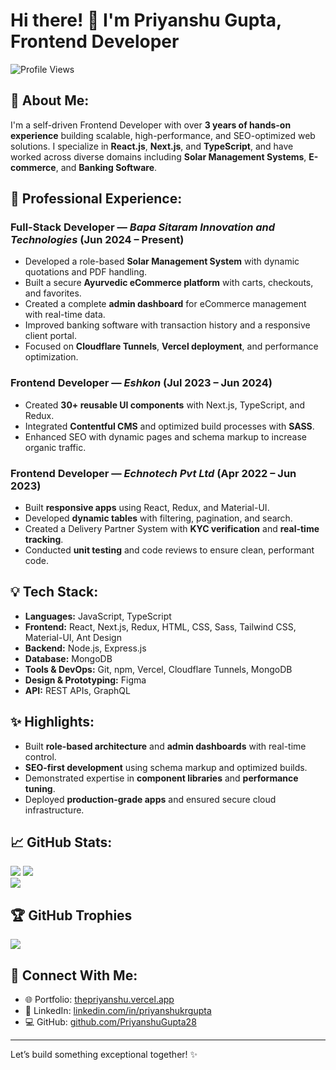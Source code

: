 # Hi there! 👋 I'm Priyanshu Gupta, Frontend Developer

![Profile Views](https://komarev.com/ghpvc/?username=PriyanshuGupta28\&color=brightgreen)

## 🚀 About Me:

I'm a self-driven Frontend Developer with over **3 years of hands-on experience** building scalable, high-performance, and SEO-optimized web solutions. I specialize in **React.js**, **Next.js**, and **TypeScript**, and have worked across diverse domains including **Solar Management Systems**, **E-commerce**, and **Banking Software**.

## 💼 Professional Experience:

### Full-Stack Developer — *Bapa Sitaram Innovation and Technologies* (Jun 2024 – Present)

* Developed a role-based **Solar Management System** with dynamic quotations and PDF handling.
* Built a secure **Ayurvedic eCommerce platform** with carts, checkouts, and favorites.
* Created a complete **admin dashboard** for eCommerce management with real-time data.
* Improved banking software with transaction history and a responsive client portal.
* Focused on **Cloudflare Tunnels**, **Vercel deployment**, and performance optimization.

### Frontend Developer — *Eshkon* (Jul 2023 – Jun 2024)

* Created **30+ reusable UI components** with Next.js, TypeScript, and Redux.
* Integrated **Contentful CMS** and optimized build processes with **SASS**.
* Enhanced SEO with dynamic pages and schema markup to increase organic traffic.

### Frontend Developer — *Echnotech Pvt Ltd* (Apr 2022 – Jun 2023)

* Built **responsive apps** using React, Redux, and Material-UI.
* Developed **dynamic tables** with filtering, pagination, and search.
* Created a Delivery Partner System with **KYC verification** and **real-time tracking**.
* Conducted **unit testing** and code reviews to ensure clean, performant code.

## 💡 Tech Stack:

* **Languages:** JavaScript, TypeScript
* **Frontend:** React, Next.js, Redux, HTML, CSS, Sass, Tailwind CSS, Material-UI, Ant Design
* **Backend:** Node.js, Express.js
* **Database:** MongoDB
* **Tools & DevOps:** Git, npm, Vercel, Cloudflare Tunnels, MongoDB 
* **Design & Prototyping:** Figma
* **API:** REST APIs, GraphQL

## ✨ Highlights:

* Built **role-based architecture** and **admin dashboards** with real-time control.
* **SEO-first development** using schema markup and optimized builds.
* Demonstrated expertise in **component libraries** and **performance tuning**.
* Deployed **production-grade apps** and ensured secure cloud infrastructure.

## 📈 GitHub Stats:

![](https://github-readme-stats.vercel.app/api?username=PriyanshuGupta28&theme=dark&hide_border=false&include_all_commits=false&count_private=false)
![](https://nirzak-streak-stats.vercel.app/?user=PriyanshuGupta28&theme=dark&hide_border=false)<br/>
![](https://github-readme-stats.vercel.app/api/top-langs/?username=PriyanshuGupta28&theme=dark&hide_border=false&include_all_commits=false&count_private=false&layout=compact)

## 🏆 GitHub Trophies
![](https://github-profile-trophy.vercel.app/?username=PriyanshuGupta28&theme=radical&no-frame=false&no-bg=true&margin-w=4)




## 👤 Connect With Me:

* 🌐 Portfolio: [thepriyanshu.vercel.app](https://thepriyanshu.vercel.app)
* 💼 LinkedIn: [linkedin.com/in/priyanshukrgupta](https://linkedin.com/in/priyanshukrgupta)
* 💻 GitHub: [github.com/PriyanshuGupta28](https://github.com/PriyanshuGupta28)

---

Let’s build something exceptional together! ✨
